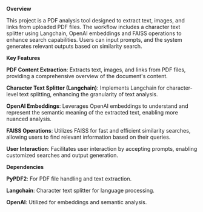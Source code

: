 **Overview**

  This project is a PDF analysis tool designed to extract text, images, and links from uploaded PDF files. The workflow includes a character text splitter using Langchain, OpenAI 
embeddings and FAISS operations to enhance search capabilities. Users can input prompts, and the system generates relevant outputs based on similarity search.

**Key Features**

  **PDF Content Extraction**: 
      Extracts text, images, and links from PDF files, providing a comprehensive overview of the document's content.

  **Character Text Splitter (Langchain)**: 
      Implements Langchain for character-level text splitting, enhancing the granularity of text analysis.

  **OpenAI Embeddings**: 
      Leverages OpenAI embeddings to understand and represent the semantic meaning of the extracted text, enabling more nuanced analysis.

  **FAISS Operations**: 
      Utilizes FAISS for fast and efficient similarity searches, allowing users to find relevant information based on their queries.

  **User Interaction**: 
      Facilitates user interaction by accepting prompts, enabling customized searches and output generation.

**Dependencies**

**PyPDF2**: For PDF file handling and text extraction.

**Langchain**: Character text splitter for language processing.

**OpenAI**: Utilized for embeddings and semantic analysis.
